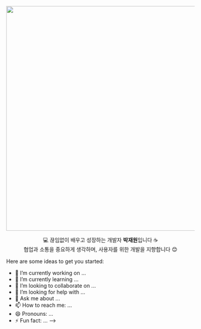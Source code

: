 <p align="center">
  <img src="https://cdn.pixabay.com/photo/2020/04/27/14/52/dog-5104167_1280.png" width="600" />
</p>


<p align="center">
  💻 끊임없이 배우고 성장하는 개발자 <strong>박재원</strong>입니다 ☕ <br/>
  협업과 소통을 중요하게 생각하며, 사용자를 위한 개발을 지향합니다 😊
</p>

Here are some ideas to get you started:

- 🔭 I’m currently working on ...
- 🌱 I’m currently learning ...
- 👯 I’m looking to collaborate on ...
- 🤔 I’m looking for help with ...
- 💬 Ask me about ...
- 📫 How to reach me: ...
- 😄 Pronouns: ...
- ⚡ Fun fact: ...
-->
